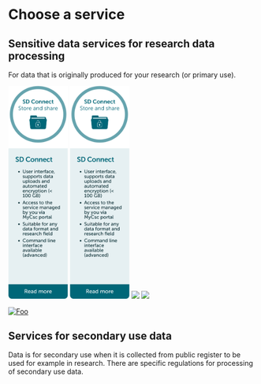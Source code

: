 # Choose a service
## Sensitive data services for research data processing
For data that is originally produced for your research (or primary use). 


<p float="left">
  <a href="creating_containers.md"><img src="./images/introduction/SD_ChooseService_SDConnect.svg" width="24%"></a>
  <img src="./images/introduction/SD_ChooseService_SDConnect.svg" width="24%" />
  <img src="images/cat.png" width="24%" />
  <img src="images/lizzard.png" width="24%" />
</p>

<a href="https://www.csc.fi" rel="some text">![Foo](http://www.google.com.au/images/nav_logo7.png)</a>


## Services for secondary use data
Data is for secondary use when it is collected from public register to be used for example in research. There are specific regulations for processing of secondary use data.
